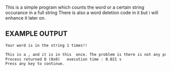 This is a simple program which counts the word or a certain string occurance in a full string
There is also a word deletion code in it but i will enhance it later on.

EXAMPLE OUTPUT
------------------------------------------------------------------------
```diff
Your word is in the string 1 times!!

This is a , and it is in this  once. The problem is there is not any problem. LOL
Process returned 0 (0x0)   execution time : 0.021 s
Press any key to continue.

